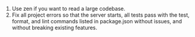 1. Use zen if you want to read a large codebase.
2. Fix all project errors so that the server starts, all tests pass with the test, format, and lint commands listed in package.json without issues, and without breaking existing features.

